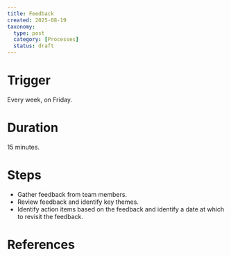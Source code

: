```yaml
---
title: Feedback
created: 2025-08-19
taxonomy:
  type: post
  category: [Processes]
  status: draft
---
```


# Trigger
Every week, on Friday.

# Duration
15 minutes.

# Steps
* Gather feedback from team members.
* Review feedback and identify key themes.
* Identify action items based on the feedback and identify a date at which to revisit the feedback.

# References
